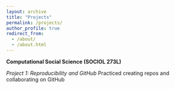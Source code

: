 ```yaml
---
layout: archive
title: "Projects"
permalink: /projects/
author_profile: true
redirect_from: 
  - /about/
  - /about.html
---
```


**Computational Social Science (SOCIOL 273L)**

*Project 1: Reproducibility and GitHub*
Practiced creating repos and collaborating on GitHub
